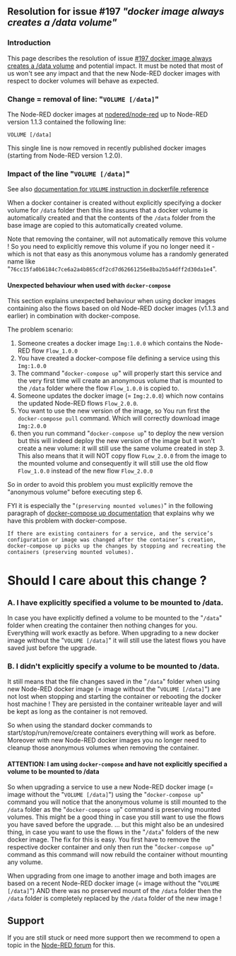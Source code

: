 ## Resolution for issue #197 _"docker image always creates a /data volume"_

### Introduction

This page describes the resolution of issue [#197 docker image always creates a /data volume](https://github.com/node-red/node-red-docker/issues/197) and potential impact.  It must be noted that most of us won't see any impact and that the new Node-RED docker images with respect to docker volumes will behave as expected.

### Change = removal of line: "`VOLUME [/data]`"

The Node-RED docker images at [nodered/node-red](https://hub.docker.com/r/nodered/node-red/) up to Node-RED version 1.1.3 contained the following line:

```
VOLUME [/data]
````

This single line is now removed in recently published docker images (starting from Node-RED version 1.2.0).

### Impact of the line "`VOLUME [/data]`"

See also [documentation for `VOLUME` instruction in dockerfile reference](https://docs.docker.com/engine/reference/builder/#volume)

When a docker container is created without explicitly specifying a docker volume for `/data` folder then this line assures that a docker volume is automatically created and that the contents of the `/data` folder from the base image are copied to this automatically created volume.

Note that removing the container, will not automatically remove this volume !  So you need to explicitly remove this volume if you no longer need it - which is not that easy as this anonymous volume has a randomly generated name like "`76cc15fa0b6184c7ce6a2a4b865cdf2cd7d62661256e8ba2b5a4dff2d30da1e4`".

#### Unexpected behaviour when used with `docker-compose`

This section explains unexpected behaviour when using docker images containing also the flows based on old Node-RED docker images (v1.1.3 and earlier) in combination with docker-compose.

The problem scenario:

1. Someone creates a docker image `Img:1.0.0` which contains the Node-RED flow `Flow_1.0.0`
2. You have created a docker-compose file defining a service using this `Img:1.0.0`
3. The command "`docker-compose up`" will properly start this service and the very first time will create an anonymous volume that is mounted to the `/data` folder where the flow `Flow_1.0.0` is copied to.
4. Someone updates the docker image (= `Img:2.0.0`) which now contains the updated Node-RED flows `Flow_2.0.0`.
5. You want to use the new version of the image, so You run first the `docker-compose pull` command.  Which will correctly download image `Img:2.0.0`
6. then you run command "`docker-compose up`" to deploy the new version but this will indeed deploy the new version of the image but it won't create a new volume: it will still use the same volume created in step 3.  This also means that it will NOT copy flow `FLow_2.0.0` from the image to the mounted volume and consequently it will still use the old flow `Flow_1.0.0` instead of the new flow `Flow_2.0.0`

So in order to avoid this problem you must explicitly remove the "anonymous volume" before executing step 6.

FYI it is especially the "`(preserving mounted volumes)`" in the following paragraph of  [docker-compose up documentation](https://docs.docker.com/compose/reference/up/) that explains why we have this problem with docker-compose.

```
If there are existing containers for a service, and the service’s configuration or image was changed after the container’s creation, docker-compose up picks up the changes by stopping and recreating the containers (preserving mounted volumes).
```

# Should I care about this change ?

### A. I have explicitly specified a volume to be mounted to /data.

In case you have explicitly defined a volume to be mounted to the "`/data`" folder when creating the container then nothing changes for you.  Everything will work exactly as before.  When upgrading to a new docker image without the "`VOLUME [/data]`" it will still use the latest flows you have saved just before the upgrade.

### B. I didn't explicitly specify a volume to be mounted to /data.

It still means that the file changes saved in the  "`/data`" folder when using new Node-RED docker image (= image without the "`VOLUME [/data]`") are not lost when stopping and starting the container or rebooting the docker host machine !  They are persisted in the container writeable layer and will be kept as long as the container is not removed.

So when using the standard docker commands to  start/stop/run/remove/create containers everything will work as before.  Moreover with new Node-RED docker images you no longer need to cleanup those anonymous volumes when removing the container.

#### **ATTENTION**:  I am using `docker-compose` and have not explicitly specified a volume to be mounted to /data

So when upgrading a service to use a new Node-RED docker image (= image without the "`VOLUME [/data]`") using the "`docker-compose up`" command you will notice that the anonymous volume is still mounted to the `/data` folder as the "`docker-compose up`" command is preserving mounted volumes.  This might be a good thing in case you still want to use the flows you have saved before the upgrade.
... but this might also be an undesired thing, in case you want to use the flows in the "`/data`" folders of the new docker image.  The fix for this is easy.  You first have to remove the respective docker container and only then run the "`docker-compose up`" command as this command will now rebuild the container without mounting any volume.

When upgrading from one image to another image and both images are based on a recent Node-RED docker image (= image without the "`VOLUME [/data]`") AND there was no preserved mount of the `/data` folder then the `/data` folder is completely replaced by the `/data` folder of the new image !

## Support

If you are still stuck or need more support then we recommend to open a topic in the [Node-RED forum](https://discourse.nodered.org/) for this.